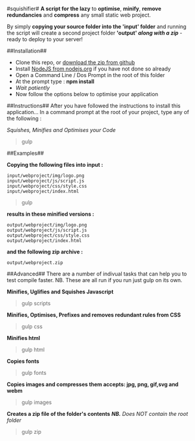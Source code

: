 #squishifier#
**A script for the lazy** to **optimise**, **minify**, **remove redundancies** and **compress** any small static web project. 

By simply **copying your source folder into the 'input' folder** and running the script will create a second project folder **'output' _along with a zip_** - ready to deploy to your server!


##Installation##
* Clone this repo, or [download the zip from github](https://github.com/designerzen/squishifier/archive/master.zip)
* Install [NodeJS from nodejs.org](http://nodejs.org/) if you have not done so already
* Open a Command Line / Dos Prompt in the root of this folder
* At the prompt type : **npm install**
* _Wait patiently_
* Now follow the options below to optimise your application


##Instructions##
After you have followed the instructions to install this application...
In a command prompt at the root of your project, type any of the following :
	
_Squishes, Minifies and Optimises your Code_
> gulp

##Examples##

**Copying the following files into input :**
```
input/webproject/img/logo.png
input/webproject/js/script.js
input/webproject/css/style.css
input/webproject/index.html
```
> gulp 

**results in these minified versions :**
```
output/webproject/img/logo.png
output/webproject/js/script.js
output/webproject/css/style.css
output/webproject/index.html
```
**and the following zip archive :**
```
output/webproject.zip
```

##Advanced##
There are a number of indivual tasks that can help you to test compile faster.
NB. These are all run if you run just gulp on its own.

**Minifies, Uglifies and Squishes Javascript**
> gulp scripts

**Minifies, Optimises, Prefixes and removes redundant rules from CSS**
> gulp css

**Minifies html**
> gulp html

**Copies fonts**
> gulp fonts

**Copies images and compresses them accepts: jpg, png, gif,svg and webm**
> gulp images

**Creates a zip file of the folder's contents**
_**NB.** Does NOT contain the root folder_
> gulp zip